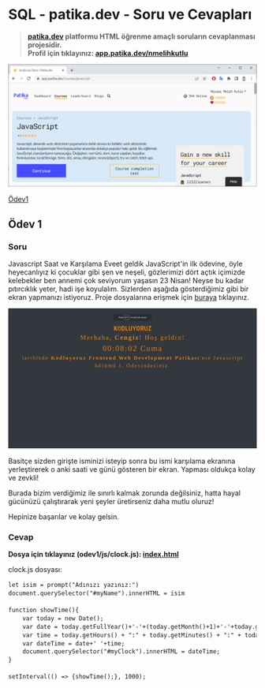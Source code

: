 # SQL - patika.dev - Soru ve Cevapları
>**[patika.dev](https://app.patika.dev/courses/javascripthtml) platformu HTML öğrenme amaçlı soruların cevaplanması projesidir.** \
> **Profil için tıklayınız: [app.patika.dev/nmelihkutlu](https://app.patika.dev/nmelihkutlu)**


![](https://github.com/nmelihkutlu/patikaJavaScript/blob/main/patikaJavaScript.png)



[Ödev1](#ödev-1)

## Ödev 1

### Soru
Javascript Saat ve Karşılama
Eveet geldik JavaScript'in ilk ödevine, öyle heyecanlıyız ki çocuklar gibi şen ve neşeli, gözlerimizi dört açtık içimizde kelebekler ben annemi çok seviyorum yaşasın 23 Nisan! Neyse bu kadar pıtırcıklık yeter, hadi işe koyulalım. Sizlerden aşağıda gösterdiğimiz gibi bir ekran yapmanızı istiyoruz. Proje dosyalarına erişmek için [buraya](https://drive.google.com/drive/folders/1lghWp2-iPxySOsYxTYoE-mIvvC2waI3g?usp=sharing) tıklayınız.

![](https://raw.githubusercontent.com/Kodluyoruz/taskforce/main/javascript/javascript-temel/odev1/figures/clock.gif)

Basitçe sizden girişte isminizi isteyip sonra bu ismi karşılama ekranına yerleştirerek o anki saati ve günü gösteren bir ekran. Yapması oldukça kolay ve zevkli!

Burada bizim verdiğimiz ile sınırlı kalmak zorunda değilsiniz, hatta hayal gücünüzü çalıştırarak yeni şeyler üretirseniz daha mutlu oluruz!

Hepinize başarılar ve kolay gelsin.



### Cevap
**Dosya için tıklayınız (odev1/js/clock.js): [index.html](https://github.com/nmelihkutlu/patikaJavaScript/blob/main/odev1/index.html)**

clock.js dosyası:
```html
let isim = prompt("Adınızı yazınız:")
document.querySelector("#myName").innerHTML = isim

function showTime(){
    var today = new Date();
    var date = today.getFullYear()+'-'+(today.getMonth()+1)+'-'+today.getDate();
    var time = today.getHours() + ":" + today.getMinutes() + ":" + today.getSeconds();
    var dateTime = date+' '+time;
    document.querySelector("#myClock").innerHTML = dateTime;
}

setInterval(() => {showTime();}, 1000);

```


